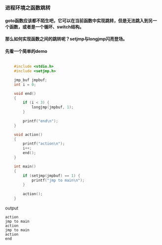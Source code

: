 ### 进程环境之函数跳转

#### goto函数应该都不陌生吧，它可以在当前函数中实现跳转，但是无法跳入到另一个函数，或者是一个循环、switch结构。

#### 那么如何实现函数之间的跳转呢？setjmp与longjmp闪亮登场。

#### 先看一个简单的demo

```c
    
    #include <stdio.h>
    #include <setjmp.h>

    jmp_buf jmpbuf;
    int i = 0;

    void end()
    {
        if (i < 3) {
            longjmp(jmpbuf, 1);
        }
        
        printf("end\n");
    }

    void action()
    {
        printf("action\n");
        i++;
        end();
    }

    int main()
    {
        if (setjmp(jmpbuf) == 1) {
            printf("jmp to main\n");
        }
        
        action();
    }

```

output 

    action
    jmp to main
    action
    jmp to main
    action
    end

